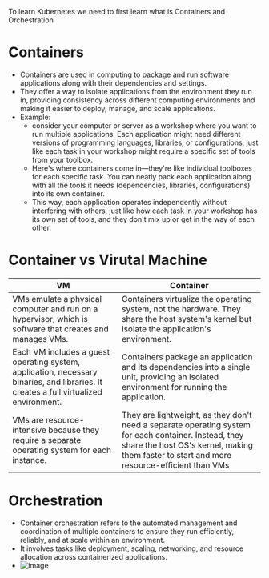 To learn Kubernetes we need to first learn what is Containers and Orchestration
# Containers
- Containers are used in computing to package and run software applications along with their dependencies and settings.
- They offer a way to isolate applications from the environment they run in, providing consistency across different computing environments and making it easier to deploy, manage, and scale applications.
- Example:
  - consider your computer or server as a workshop where you want to run multiple applications. Each application might need different versions of programming languages, libraries, or configurations, just like each task in your workshop might require a specific set of tools from your toolbox.
  - Here's where containers come in—they're like individual toolboxes for each specific task. You can neatly pack each application along with all the tools it needs (dependencies, libraries, configurations) into its own container.
  - This way, each application operates independently without interfering with others, just like how each task in your workshop has its own set of tools, and they don't mix up or get in the way of each other.

# Container vs Virutal Machine
| VM       | Container |
| -------- | ------- |
| VMs emulate a physical computer and run on a hypervisor, which is software that creates and manages VMs.  | Containers virtualize the operating system, not the hardware. They share the host system's kernel but isolate the application's environment.|
| Each VM includes a guest operating system, application, necessary binaries, and libraries. It creates a full virtualized environment. | Containers package an application and its dependencies into a single unit, providing an isolated environment for running the application.|
| VMs are resource-intensive because they require a separate operating system for each instance.| They are lightweight, as they don't need a separate operating system for each container. Instead, they share the host OS's kernel, making them faster to start and more resource-efficient than VMs |

# Orchestration 
- Container orchestration refers to the automated management and coordination of multiple containers to ensure they run efficiently, reliably, and at scale within an environment.
- It involves tasks like deployment, scaling, networking, and resource allocation across containerized applications.
- ![image](https://github.com/itsarkcodes/Mastering-DevOps/assets/87442305/1e48b597-f346-4b4b-8be3-0d654d534223)


